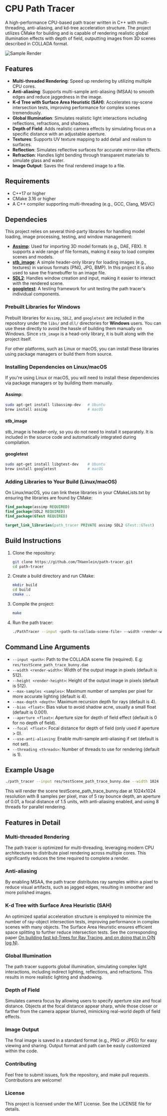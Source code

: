 # CPU Path Tracer

A high-performance CPU-based path tracer written in C++ with multi-threading, anti-aliasing, and kd-tree acceleration structure. The project utilizes CMake for building and is capable of rendering realistic global illumination effects with depth of field, outputting images from 3D scenes described in COLLADA format.

![Sample Render](img/sample.jpg)

## Features

- **Multi-threaded Rendering**: Speed up rendering by utilizing multiple CPU cores.
- **Anti-aliasing**: Supports multi-sample anti-aliasing (MSAA) to smooth edges and reduce jaggedness in the image.
- **K-d Tree with Surface Area Heuristic (SAH)**: Accelerates ray-scene intersection tests, improving performance for complex scenes tremendously.
- **Global Illumination**: Simulates realistic light interactions including reflections, refractions, and shadows.
- **Depth of Field**: Adds realistic camera effects by simulating focus on a specific distance with an adjustable aperture.
- **Textures**: Supports UV texture mapping to add detail and realism to surfaces.
- **Reflection**: Simulates reflective surfaces for accurate mirror-like effects.
- **Refraction**: Handles light bending through transparent materials to simulate glass and water.
- **Image Output**: Saves the final rendered image to a file.

## Requirements

- C++17 or higher
- CMake 3.16 or higher
- A C++ compiler supporting multi-threading (e.g., GCC, Clang, MSVC)

## Dependecies
This project relies on several third-party libraries for handling model loading, image processing, testing, and window management:

- **[Assimp](https://github.com/assimp/assimp)**: Used for importing 3D model formats (e.g., DAE, FBX). It supports a wide range of file formats, making it easy to load complex scenes and models.
- **[stb_image](https://github.com/nothings/stb)**: A simple header-only library for loading images (e.g., textures) in various formats (PNG, JPG, BMP). In this project it is also used to save the framebuffer to an image file.
- **[SDL2](https://www.libsdl.org/)**: Handles window creation and input, making it easier to interact with the rendered scene.
- **[googletest](https://github.com/google/googletest)**: A testing framework for unit testing the path tracer's individual components.

### Prebuilt Libraries for Windows

Prebuilt libraries for `Assimp`, `SDL2`, and `googletest` are included in the repository under the `libs/` and `dll/` directories for **Windows** users. You can use these directly to avoid the hassle of building them manually on Windows. Since `stb_image` is a head-only library, it is built along with the project itself.

For other platforms, such as Linux or macOS, you can install these libraries using package managers or build them from source.

### Installing Dependencies on Linux/macOS
If you're using Linux or macOS, you will need to install these dependencies via package managers or by building them manually.

#### Assimp:
```bash
sudo apt-get install libassimp-dev   # Ubuntu
brew install assimp                  # macOS
```
#### stb_image
stb_image is header-only, so you do not need to install it separately. It is included in the source code and automatically integrated during compilation.

#### googletest
```bash
sudo apt-get install libgtest-dev    # Ubuntu
brew install googletest              # macOS
```

### Adding Libraries to Your Build (Linux/macOS)
On Linux/macOS, you can link these libraries in your CMakeLists.txt by ensuring the libraries are found by CMake:
```cmake
find_package(assimp REQUIRED)
find_package(SDL2 REQUIRED)
find_package(GTest REQUIRED)

target_link_libraries(path_tracer PRIVATE assimp SDL2 GTest::GTest)
```

## Build Instructions

1. Clone the repository:
    ```bash
    git clone https://github.com/THaenlein/path-tracer.git
    cd path-tracer
    ```

2. Create a build directory and run CMake:
    ```bash
    mkdir build
    cd build
    cmake ..
    ```

3. Compile the project:
    ```bash
    make
    ```

4. Run the path tracer:
    ```bash
    ./PathTracer --input <path-to-collada-scene-file> --width <render-width> --height <render-height> --max-samples <number-of-max-samples> --max-depth <max-ray-depth> --use-anti-aliasing --threading <number-of-threads>
    ```

## Command Line Arguments

- `--input <path>`: Path to the COLLADA scene file (required). E.g: `res/testScene_path_trace_bunny.dae`
- `--width <render-width>`: Width of the output image in pixels (default is 512).
- `--height <render-height>`: Height of the output image in pixels (default is 512).
- `--max-samples <samples>`: Maximum number of samples per pixel for more accurate lighting (default is 4).
- `--max-depth <depth>`: Maximum recursion depth for rays (default is 4).
- `--bias <float>`: Bias value to avoid shadow acne, usually a small float (default is 0.001).
- `--aperture <float>`: Aperture size for depth of field effect (default is 0 for no depth of field).
- `--focal <float>`: Focal distance for depth of field (only used if aperture > 0).
- `--use-anti-aliasing`: Enable multi-sample anti-aliasing if set (default is not set).
- `--threading <threads>`: Number of threads to use for rendering (default is 1).

## Example Usage

```bash
./path_tracer --input res/testScene_path_trace_bunny.dae --width 1024 --height 1024 --max-samples 8 --max-depth 5 --bias 0.001 --aperture 0.01 --focal 1.5 --use-anti-aliasing  --threading 8
```
This will render the scene testScene_path_trace_bunny.dae at 1024x1024 resolution with 8 samples per pixel, max of 5 ray bounce depth, an aperture of 0.01, a focal distance of 1.5 units, with anti-aliasing enabled, and using 8 threads for parallel rendering.

## Features in Detail

### Multi-threaded Rendering
The path tracer is optimized for multi-threading, leveraging modern CPU architectures to distribute pixel rendering across multiple cores. This significantly reduces the time required to complete a render.

### Anti-aliasing
By enabling MSAA, the path tracer distributes ray samples within a pixel to reduce visual artifacts, such as jagged edges, resulting in smoother and more polished images.

### K-d Tree with Surface Area Heuristic (SAH)
An optimized spatial acceleration structure is employed to minimize the number of ray-object intersection tests, improving performance in complex scenes with many objects. The Surface Area Heuristic ensures efficient space splitting to further reduce intersection tests. See the corresponding paper [On building fast kd-Trees for Ray Tracing, and on doing that in O(N log N)](https://www.sci.utah.edu/~wald/Publications/2006/NlogN/download/kdtree.pdf). 

### Global Illumination
The path tracer supports global illumination, simulating complex light interactions, including indirect lighting, reflections, and refractions. This results in more realistic lighting and shadowing.

### Depth of Field
Simulates camera focus by allowing users to specify aperture size and focal distance. Objects at the focal distance appear sharp, while those closer or farther from the camera appear blurred, mimicking real-world depth of field effects.

### Image Output
The final image is saved in a standard format (e.g., PNG or JPEG) for easy viewing and sharing. Output format and path can be easily customized within the code.

### Contributing
Feel free to submit issues, fork the repository, and make pull requests. Contributions are welcome!

### License
This project is licensed under the MIT License. See the LICENSE file for details.
